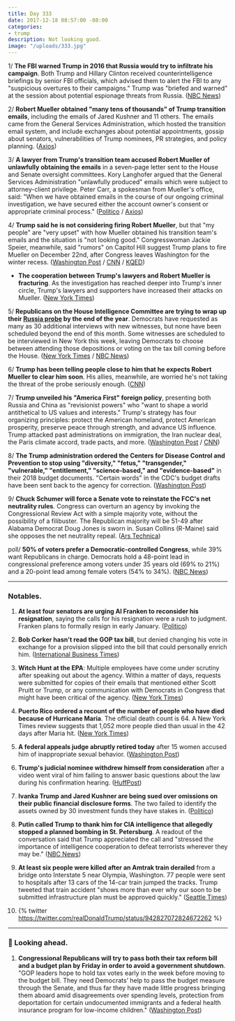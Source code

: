 ```yaml
---
title: Day 333
date: 2017-12-18 08:57:00 -08:00
categories:
- trump
description: Not looking good.
image: "/uploads/333.jpg"
---
```


1/ **The FBI warned Trump in 2016 that Russia would try to infiltrate his campaign**. Both Trump and Hillary Clinton received counterintelligence briefings by senior FBI officials, which advised them to alert the FBI to any "suspicious overtures to their campaigns." Trump was "briefed and warned" at the session about potential espionage threats from Russia. ([NBC News](https://www.nbcnews.com/news/us-news/fbi-warned-trump-2016-russians-would-try-infiltrate-his-campaign-n830596))

2/ **Robert Mueller obtained "many tens of thousands" of Trump transition emails**, including the emails of Jared Kushner and 11 others. The emails came from the General Services Administration, which hosted the transition email system, and include exchanges about potential appointments, gossip about senators, vulnerabilities of Trump nominees, PR strategies, and policy planning. ([Axios](https://www.axios.com/scoop-mueller-obtains-tens-of-thousands-of-trump-transition-emails-2517994590.html))

3/ **A lawyer from Trump's transition team accused Robert Mueller of unlawfully obtaining the emails** in a seven-page letter sent to the House and Senate oversight committees. Kory Langhofer argued that the General Services Administration "unlawfully produced" emails which were subject to attorney-client privilege. Peter Carr, a spokesman from Mueller's office, said: "When we have obtained emails in the course of our ongoing criminal investigation, we have secured either the account owner's consent or appropriate criminal process." ([Politico](https://www.politico.com/story/2017/12/16/mueller-trump-transition-emails-lawyer-299577) / [Axios](https://www.axios.com/new-trump-officials-demand-mueller-return-thousands-of-emails-2518147669.html))

4/ **Trump said he is not considering firing Robert Mueller**, but that "my people" are "very upset" with how Mueller obtained his transition team's emails and the situation is "not looking good." Congresswoman Jackie Speier, meanwhile, said "rumors" on Capitol Hill suggest Trump plans to fire Mueller on December 22nd, after Congress leaves Washington for the winter recess. ([Washington Post](https://www.washingtonpost.com/politics/trump-says-he-wont-fire-mueller-as-campaign-to-discredit-russia-probe-heats-up/2017/12/17/801e8cce-e348-11e7-ab50-621fe0588340_story.html) / [CNN](https://www.cnn.com/2017/12/17/politics/trump-mueller-very-upset-emails/index.html) / [KQED](https://ww2.kqed.org/news/2017/12/15/congresswoman-speier-says-republicans-trying-to-shut-down-russia-probe/))

* **The cooperation between Trump's lawyers and Robert Mueller is fracturing**. As the investigation has reached deeper into Trump's inner circle, Trump's lawyers and supporters have increased their attacks on Mueller. ([New York Times](https://www.nytimes.com/2017/12/17/us/politics/trump-mueller-transition-emails.html))

5/ **Republicans on the House Intelligence Committee are trying to wrap up their <a href="{{ site.baseurl }}/trump-russia-investigation/">Russia probe</a> by the end of the year**. Democrats have requested as many as 30 additional interviews with new witnesses, but none have been scheduled beyond the end of this month. Some witnesses are scheduled to be interviewed in New York this week, leaving Democrats to choose between attending those depositions or voting on the tax bill coming before the House. ([New York Times](https://www.nytimes.com/2017/12/15/us/politics/house-intelligence-committee-russia-interference.html) / [NBC News](https://www.nbcnews.com/politics/congress/house-republicans-prepare-wrap-contentious-russia-investigation-n830561))

6/ **Trump has been telling people close to him that he expects Robert Mueller to clear him soon**. His allies, meanwhile, are worried he's not taking the threat of the probe seriously enough. ([CNN](https://www.cnn.com/2017/12/18/politics/trump-russia-investigation/index.html))

7/ **Trump unveiled his "America First" foreign policy**, presenting both Russia and China as "revisionist powers" who "want to shape a world antithetical to US values and interests." Trump's strategy has four organizing principles: protect the American homeland, protect American prosperity, preserve peace through strength, and advance US influence. Trump attacked past administrations on immigration, the Iran nuclear deal, the Paris climate accord, trade pacts, and more. ([Washington Post](https://www.washingtonpost.com/politics/trump-sets-out-national-security-strategy-of-principled-realism-and-global-competition/2017/12/18/7edcb0be-e412-11e7-ab50-621fe0588340_story.html) / [CNN](https://www.cnn.com/2017/12/18/politics/trump-national-security-strategy/index.html))

8/ **The Trump administration ordered the Centers for Disease Control and Prevention to stop using "diversity," "fetus," "transgender," "vulnerable," "entitlement," "science-based," and "evidence-based"** in their 2018 budget documents. "Certain words" in the CDC's budget drafts have been sent back to the agency for correction. ([Washington Post](https://www.washingtonpost.com/national/health-science/cdc-gets-list-of-forbidden-words-fetus-transgender-diversity/2017/12/15/f503837a-e1cf-11e7-89e8-edec16379010_story.html))

9/ **Chuck Schumer will force a Senate vote to reinstate the FCC's net neutrality rules**. Congress can overturn an agency by invoking the Congressional Review Act with a simple majority vote, without the possibility of a filibuster. The Republican majority will be 51-49 after Alabama Democrat Doug Jones is sworn in. Susan Collins (R-Maine) said she opposes the net neutrality repeal. ([Ars Technica](https://arstechnica.com/tech-policy/2017/12/there-will-be-a-senate-vote-to-reinstate-net-neutrality-schumer-says/))

poll/ **50% of voters prefer a Democratic-controlled Congress**, while 39% want Republicans in charge. Democrats hold a 48-point lead in congressional preference among voters under 35 years old (69% to 21%) and a 20-point lead among female voters (54% to 34%). ([NBC News](https://www.nbcnews.com/politics/first-read/democrats-hold-biggest-lead-congressional-preference-2008-n830436))

---

### Notables.

 1. **At least four senators are urging Al Franken to reconsider his resignation**, saying the calls for his resignation were a rush to judgment. Franken plans to formally resign in early January. ([Politico](https://www.politico.com/story/2017/12/18/manchin-franken-senate-resign-300843))

 2. **Bob Corker hasn't read the GOP tax bill**, but denied changing his vote in exchange for a provision slipped into the bill that could personally enrich him. ([International Business Times](http://www.ibtimes.com/political-capital/senator-bob-corker-said-he-hasnt-read-tax-bill-denies-changing-his-vote-exchange))

 3. **Witch Hunt at the EPA**: Multiple employees have come under scrutiny after speaking out about the agency. Within a matter of days, requests were submitted for copies of their emails that mentioned either Scott Pruitt or Trump, or any communication with Democrats in Congress that might have been critical of the agency. ([New York Times](https://www.nytimes.com/2017/12/17/us/politics/epa-pruitt-media-monitoring.html))

 4. **Puerto Rico ordered a recount of the number of people who have died because of Hurricane Maria**. The official death count is 64. A New York Times review suggests that 1,052 more people died than usual in the 42 days after Maria hit. ([New York Times](https://www.nytimes.com/2017/12/18/us/puerto-rico-hurricane-maria-death-toll-review.html))

 5. **A federal appeals judge abruptly retired today** after 15 women accused him of inappropriate sexual behavior. ([Washington Post](https://www.washingtonpost.com/world/national-security/federal-appeals-judge-announces-immediate-retirement-amid-investigation-prompted-by-accusations-of-sexual-misconduct/2017/12/18/6e38ada4-e3fd-11e7-a65d-1ac0fd7f097e_story.html))

 6. **Trump's judicial nominee withdrew himself from consideration** after a video went viral of him failing to answer basic questions about the law during his confirmation hearing. ([HuffPost](https://www.huffingtonpost.com/entry/donald-trump-judicial-nominee-matthew-petersen_us_5a37ec14e4b0ff955ad51e82))

 7. **Ivanka Trump and Jared Kushner are being sued over omissions on their public financial disclosure forms**. The two failed to identify the assets owned by 30 investment funds they have stakes in. ([Politico](https://www.politico.com/story/2017/12/17/ivanka-trump-jared-kushner-sued-financial-disclosures-302240))

 8. **Putin called Trump to thank him for CIA intelligence that allegedly stopped a planned bombing in St. Petersburg**. A readout of the conversation said that Trump appreciated the call and "stressed the importance of intelligence cooperation to defeat terrorists wherever they may be." ([NBC News](https://www.nbcnews.com/politics/national-security/putin-calls-trump-thank-him-sharing-intelligence-information-n830531))

 9. **At least six people were killed after an Amtrak train derailed** from a bridge onto Interstate 5 near Olympia, Washington. 77 people were sent to hospitals after 13 cars of the 14-car train jumped the tracks. Trump tweeted that train accident "shows more than ever why our soon to be submitted infrastructure plan must be approved quickly." ([Seattle Times](https://www.seattletimes.com/seattle-news/train-derails-from-bridge-onto-interstate-5-near-olympia/))

10. {% twitter https://twitter.com/realDonaldTrump/status/942827072824672262 %}

---

### 🔮 Looking ahead.

1. **Congressional Republicans will try to pass both their tax reform bill and a budget plan by Friday in order to avoid a government shutdown**. "GOP leaders hope to hold tax votes early in the week before moving to the budget bill. They need Democrats’ help to pass the budget measure through the Senate, and thus far they have made little progress bringing them aboard amid disagreements over spending levels, protection from deportation for certain undocumented immigrants and a federal health insurance program for low-income children." ([Washington Post](https://www.washingtonpost.com/business/economy/gop-faces-5-day-scramble-to-pass-tax-bill-avoid-government-shutdown/2017/12/17/e3292264-e363-11e7-833f-155031558ff4_story.html))